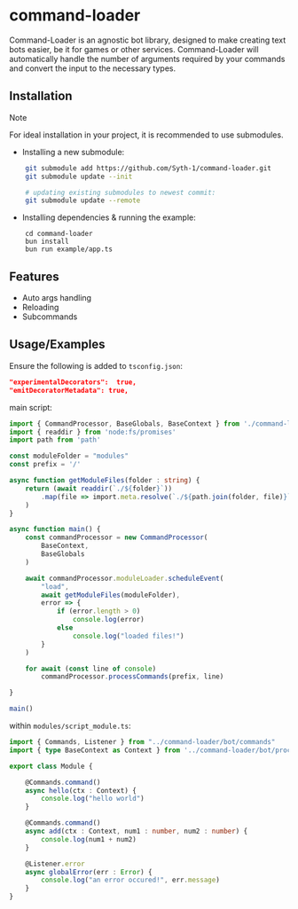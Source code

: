 # command-loader

Command-Loader is an agnostic bot library, designed to make creating text bots easier, be it for games or other services. Command-Loader will automatically handle the number of arguments required by your commands and convert the input to the necessary types.


## Installation

> [!NOTE]
> For ideal installation in your project, it is recommended to use submodules.

- Installing a new submodule: 
```bash
    git submodule add https://github.com/Syth-1/command-loader.git
    git submodule update --init

    # updating existing submodules to newest commit:
    git submodule update --remote
```
- Installing dependencies & running the example:
```
    cd command-loader
    bun install
    bun run example/app.ts
```
## Features

- Auto args handling
- Reloading
- Subcommands


## Usage/Examples

Ensure the following is added to `tsconfig.json`:
```json
"experimentalDecorators":  true,
"emitDecoratorMetadata": true,
```

main script:
```typescript
import { CommandProcessor, BaseGlobals, BaseContext } from './command-loader/bot/process_command'
import { readdir } from 'node:fs/promises'
import path from 'path'

const moduleFolder = "modules"
const prefix = '/'

async function getModuleFiles(folder : string) {
    return (await readdir(`./${folder}`))
        .map(file => import.meta.resolve(`./${path.join(folder, file)}`)
    )
}

async function main() {
    const commandProcessor = new CommandProcessor(
        BaseContext,
        BaseGlobals
    )

    await commandProcessor.moduleLoader.scheduleEvent(
        "load", 
        await getModuleFiles(moduleFolder), 
        error => {
            if (error.length > 0)
                console.log(error)
            else
                console.log("loaded files!")
        }
    )

    for await (const line of console)
        commandProcessor.processCommands(prefix, line)

}

main()
```

within `modules/script_module.ts`:
```typescript
import { Commands, Listener } from "../command-loader/bot/commands"
import { type BaseContext as Context } from '../command-loader/bot/process_command'

export class Module {

    @Commands.command()
    async hello(ctx : Context) {
        console.log("hello world")
    }

    @Commands.command()
    async add(ctx : Context, num1 : number, num2 : number) { 
        console.log(num1 + num2)
    }

    @Listener.error
    async globalError(err : Error) { 
        console.log("an error occured!", err.message)
    }
}
```

